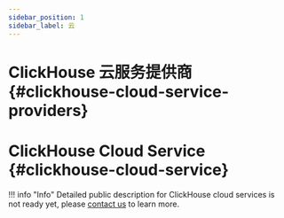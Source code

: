 ```yaml
---
sidebar_position: 1
sidebar_label: 云
---
```


# ClickHouse 云服务提供商 {#clickhouse-cloud-service-providers}

# ClickHouse Cloud Service {#clickhouse-cloud-service}

!!! info "Info"
    Detailed public description for ClickHouse cloud services is not ready yet, please [contact us](https://clickhouse.com/company/#contact) to learn more.
